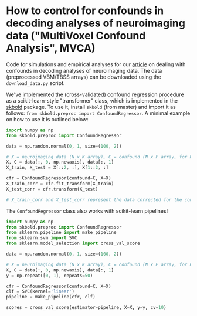 # How to control for confounds in decoding analyses of neuroimaging data ("MultiVoxel Confound Analysis", MVCA)
Code for simulations and empirical analyses for our [article](https://www.biorxiv.org/content/early/2018/03/28/290684) on dealing with confounds in decoding analyses of neuroimaging data. The data (preprocessed VBM/TBSS arrays) can be downloaded using the `download_data.py` script.

We've implemented the (cross-validated) confound regression procedure as a scikit-learn-style "transformer" class, which is implemented in the [skbold](https://github.com/lukassnoek/skbold) package. To use it, install `skbold` (from master) and import it as follows: `from skbold.preproc import ConfoundRegressor`. A minimal example on how to use it is outlined below:

```python
import numpy as np
from skbold.preproc import ConfoundRegressor

data = np.random.normal(0, 1, size=(100, 2))

# X = neuroimaging data (N x K array), C = confound (N x P array, for P confound variables)
X, C = data[:, 0, np.newaxis], data[:, 1]
X_train, X_test = X[::2, :], X[1::2, :]

cfr = ConfoundRegressor(confound=C, X=X)
X_train_corr = cfr.fit_transform(X_train)
X_test_corr = cfr.transform(X_test)

# X_train_corr and X_test_corr represent the data corrected for the confound
```

The `ConfoundRegressor` class also works with scikit-learn pipelines!

```python
import numpy as np
from skbold.preproc import ConfoundRegressor
from sklearn.pipeline import make_pipeline
from sklearn.svm import SVC
from sklearn.model_selection import cross_val_score

data = np.random.normal(0, 1, size=(100, 2))

# X = neuroimaging data (N x K array), C = confound (N x P array, for P confound variables)
X, C = data[:, 0, np.newaxis], data[:, 1]
y = np.repeat([0, 1], repeats=50)

cfr = ConfoundRegressor(confound=C, X=X)
clf = SVC(kernel='linear')
pipeline = make_pipeline(cfr, clf)

scores = cross_val_score(estimator=pipeline, X=X, y=y, cv=10)
```

